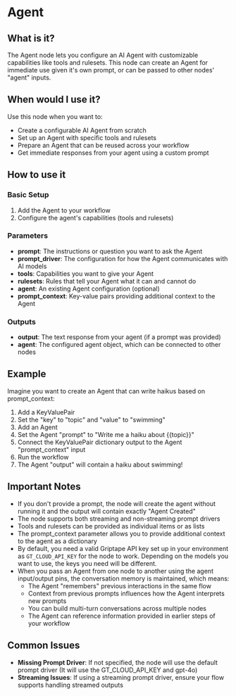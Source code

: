 # Agent

## What is it?

The Agent node lets you configure an AI Agent with customizable capabilities like tools and rulesets. This node can create an Agent for immediate use given it's own prompt, or can be passed to other nodes' "agent" inputs.

## When would I use it?

Use this node when you want to:

- Create a configurable AI Agent from scratch
- Set up an Agent with specific tools and rulesets
- Prepare an Agent that can be reused across your workflow
- Get immediate responses from your agent using a custom prompt

## How to use it

### Basic Setup

1. Add the Agent to your workflow
1. Configure the agent's capabilities (tools and rulesets)

### Parameters

- **prompt**: The instructions or question you want to ask the Agent
- **prompt_driver**: The configuration for how the Agent communicates with AI models
- **tools**: Capabilities you want to give your Agent
- **rulesets**: Rules that tell your Agent what it can and cannot do
- **agent**: An existing Agent configuration (optional)
- **prompt_context**: Key-value pairs providing additional context to the Agent

### Outputs

- **output**: The text response from your agent (if a prompt was provided)
- **agent**: The configured agent object, which can be connected to other nodes

## Example

Imagine you want to create an Agent that can write haikus based on prompt_context:

1. Add a KeyValuePair
1. Set the "key" to "topic" and "value" to "swimming"
1. Add an Agent
1. Set the Agent "prompt" to "Write me a haiku about {{topic}}"
1. Connect the KeyValuePair dictionary output to the Agent "prompt_context" input
1. Run the workflow
1. The Agent "output" will contain a haiku about swimming!

## Important Notes

- If you don't provide a prompt, the node will create the agent without running it and the output will contain exactly "Agent Created"
- The node supports both streaming and non-streaming prompt drivers
- Tools and rulesets can be provided as individual items or as lists
- The prompt_context parameter allows you to provide additional context to the agent as a dictionary
- By default, you need a valid Griptape API key set up in your environment as `GT_CLOUD_API_KEY` for the node to work. Depending on the models you want to use, the keys you need will be different.
- When you pass an Agent from one node to another using the agent input/output pins, the conversation memory is maintained, which means:
    - The Agent "remembers" previous interactions in the same flow
    - Context from previous prompts influences how the Agent interprets new prompts
    - You can build multi-turn conversations across multiple nodes
    - The Agent can reference information provided in earlier steps of your workflow

## Common Issues

- **Missing Prompt Driver**: If not specified, the node will use the default prompt driver (It will use the GT_CLOUD_API_KEY and gpt-4o)
- **Streaming Issues**: If using a streaming prompt driver, ensure your flow supports handling streamed outputs
